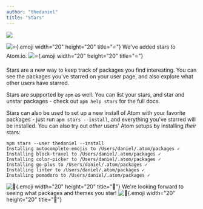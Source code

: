 ```yaml
---
author: "thedaniel"
title: "Stars"
---
```


![](/assets/images/posts/rohan-stars@2x.png)

<!--more-->

![:star:](https://github.githubassets.com/images/icons/emoji/unicode/2b50.png){.emoji width="20" height="20" title=":star:"} We've added stars to Atom.io. ![:star:](https://github.githubassets.com/images/icons/emoji/unicode/2b50.png){.emoji width="20" height="20" title=":star:"}

Stars are a new way to keep track of packages you find interesting. You can see the packages you've starred on your user page, and also explore what other users have starred.

Stars are supported by `apm` as well. You can list your stars, and star and unstar packages - check out `apm help stars` for the full docs.

Stars can also be used to set up a new install of Atom with your favorite packages - just run `apm stars --install`, and everything you've starred will be installed. You can also try out _other_  users' Atom setups by installing _their_ stars:

```
apm stars --user thedaniel --install
Installing autocomplete-emojis to /Users/daniel/.atom/packages ✓
Installing block-travel to /Users/daniel/.atom/packages ✓
Installing color-picker to /Users/daniel/.atom/packages ✓
Installing go-plus to /Users/daniel/.atom/packages ✓
Installing linter to /Users/daniel/.atom/packages ✓
Installing pomodoro to /Users/daniel/.atom/packages ✓
```

![:stars:](https://github.githubassets.com/images/icons/emoji/unicode/1f320.png){.emoji width="20" height="20" title=":stars:"} We're looking forward to seeing what packages and themes you star! ![:stars:](https://github.githubassets.com/images/icons/emoji/unicode/1f320.png){.emoji width="20" height="20" title=":stars:"}
